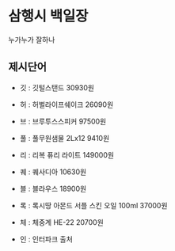 # 삼행시 백일장
누가누가 잘하나

## 제시단어
- 깃 : 깃털스탠드 30930원
- 허 : 허벌라이프쉐이크 26090원
- 브 : 브루투스스피커 97500원

- 풀 : 풀무원샘물 2Lx12 9410원
- 리 : 리복 퓨리 라이트 149000원
- 퀘 : 퀘사디아 10630원

- 블 : 블라우스 18900원
- 록 : 록시땅 아몬드 서플 스킨 오일 100ml 37000원
- 체 : 체중계 HE-22 20700원
- 인 : 인터파크 출처